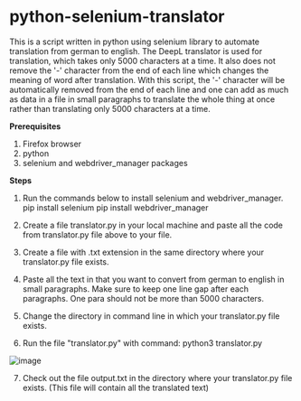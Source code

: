 # python-selenium-translator
This is a script written in python using selenium library to automate translation from german to english. The DeepL translator is used  for translation, which takes only 5000 characters at a time. It also does not remove the '-' character from the end of each line which changes the meaning of word after translation. With this script, the '-' character will be automatically removed from the end of each line and one can add as much as data in a file in small paragraphs to translate the whole thing at once rather than translating only 5000 characters at a time.

**Prerequisites**
1. Firefox browser
2. python
3. selenium and webdriver_manager packages

**Steps**
1. Run the commands below to install selenium and webdriver_manager.
   pip install selenium
   pip install webdriver_manager
   
2. Create a file translator.py in your local machine and paste all the code from translator.py file above to your file.
3. Create a file with .txt extension in the same directory where your translator.py file exists.
4. Paste all the text in that you want to convert from german to english in small paragraphs. Make sure to keep one line gap after each paragraphs. One para should not be more than 5000 characters.
5. Change the directory in command line in which your translator.py file exists.
6. Run the file "translator.py" with command:
   python3 translator.py
 
![image](https://user-images.githubusercontent.com/89373629/235847090-3b5ad5c1-60a0-471b-830a-17aadfc94b38.png)

7. Check out the file output.txt in the directory where your translator.py file exists. (This file will contain all the translated text)

